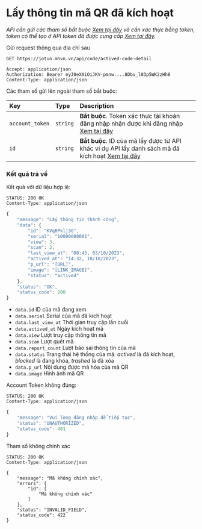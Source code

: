 # Lấy thông tin mã QR đã kích hoạt

_API cần gửi các tham số bắt buộc [Xem tại đây](README.md) và cần xác thực bằng token, token có thể tạo ở API token đã được cung cấp [Xem tại đây](token-access.md)._

 Gửi request thông qua địa chỉ sau
 ```http
GET https://jotun.mhvn.vn/api/code/actived-code-detail

Accept: application/json
Authorization: Bearer eyJ0eXAiOiJKV-pmnw....8Dbv_l03p5WK2zHh8
Content-Type: application/json
```

Các tham số gửi lên ngoài tham số bắt buộc:

| Key | Type | Description |
| :--- | :--- | :--- |
| `account_token` | `string` | **Bắt buộc**. Token xác thực tài khoản đăng nhập nhận được khi đăng nhập [Xem tại đây](login.md) |
| `id` | `string` | **Bắt buộc**. ID của mã lấy được từ API khác ví dụ API lấy danh sách mã đã kích hoạt [Xem tại đây](actived-codes.md) |

### Kết quả trả về
Kết quả với dữ liệu hợp lệ:
```http
STATUS: 200 OK
Content-Type: application/json
```
```javascript
{
    "message": "Lấy thông tin thành công",
    "data": {
        "id": "KVqRPklj3G",
        "serial": "10000000001",
        "view": 3,
        "scan": 2,
        "last_view_at": "08:45, 03/10/2023",
        "actived_at": "14:32, 10/10/2023",
        "p_url": "[URL]",
        "image": "[LINK_IMAGE]",
        "status": "actived"
    },
    "status": "OK",
    "status_code": 200
}
```

- `data.id` ID của mã đang xem
- `data.serial` Serial của mã đã kích hoạt
- `data.last_view_at` Thời gian truy cập lần cuối
- `data.actived_at` Ngày kích hoạt mã
- `data.view` Lượt truy cập thông tin mã
- `data.scan` Lượt quét mã
- `data.report_count` Lượt báo sai thông tin của mã
- `data.status` Trạng thái hệ thống của mã: _actived_ là đã kích hoạt, _blocked_ là đang khóa, _trashed_ là đã xóa
- `data.p_url` Nội dung được mã hóa của mã QR
- `data.image` Hình ảnh mã QR

Account Token không đúng:
 ```http
STATUS: 200 OK
Content-Type: application/json
```
```javascript
{
    "message": "Vui lòng đăng nhập để tiếp tục",
    "status": "UNAUTHORIZED",
    "status_code": 401
}
```

Tham số không chính xác
 ```http
STATUS: 200 OK
Content-Type: application/json
```
```
{
    "message": "Mã không chính xác",
    "errors": {
        "id": [
            "Mã không chính xác"
        ]
    },
    "status": "INVALID_FIELD",
    "status_code": 422
}
```
